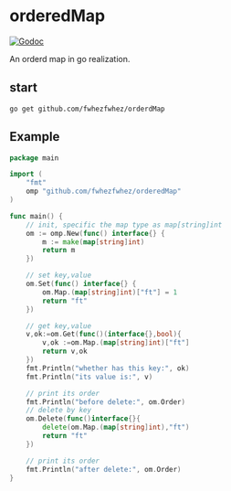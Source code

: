 # orderedMap
[![Godoc](http://img.shields.io/badge/godoc-reference-blue.svg?style=flat)](https://godoc.org/github.com/fwhezfwhez/orderdMap)

An orderd map in go realization.

## start
`go get github.com/fwhezfwhez/orderdMap`

## Example
```go
package main

import (
	"fmt"
    omp "github.com/fwhezfwhez/orderedMap"
)

func main() {
	// init, specific the map type as map[string]int
	om := omp.New(func() interface{} {
		m := make(map[string]int)
		return m
	})

	// set key,value
	om.Set(func() interface{} {
		om.Map.(map[string]int)["ft"] = 1
		return "ft"
	})

	// get key,value
	v,ok:=om.Get(func()(interface{},bool){
		v,ok :=om.Map.(map[string]int)["ft"]
		return v,ok
	})
	fmt.Println("whether has this key:", ok)
	fmt.Println("its value is:", v)

	// print its order
	fmt.Println("before delete:", om.Order)
	// delete by key
	om.Delete(func()interface{}{
		delete(om.Map.(map[string]int),"ft")
		return "ft"
	})

	// print its order
	fmt.Println("after delete:", om.Order)
}

```